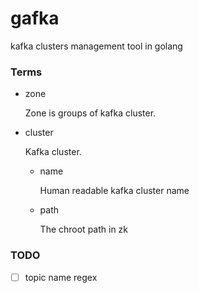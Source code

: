 # gafka
kafka clusters management tool in golang

### Terms

- zone

  Zone is groups of kafka cluster.

- cluster

  Kafka cluster.

  - name

    Human readable kafka cluster name

  - path

    The chroot path in zk

### TODO

- [ ] topic name regex
